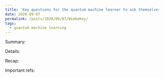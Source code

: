 ```yaml
---
title: 'Key questions for the quantum machine learner to ask themselves'
date: 2020-09-07
permalink: /posts/2020/09/07/WiebeKey/
tags:
  - quantum machine learning 
---
```


Summary: 


Details:




Recap:


Important refs:

